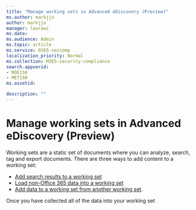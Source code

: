 ```yaml
---
title: "Manage working sets in Advanced eDiscovery (Preview)"
ms.author: markjjo
author: markjjo
manager: laurawi
ms.date: 
ms.audience: Admin
ms.topic: article
ms.service: O365-seccomp
localization_priority: Normal
ms.collection: M365-security-compliance 
search.appverid: 
- MOE150
- MET150
ms.assetid: 

description: ""
---
```


# Manage working sets in Advanced eDiscovery (Preview)
Working sets are a static set of documents where you can analyze, search, tag and export documents.  There are three ways to add content to a working set:
* [Add search results to a working set](add-data-to-working-set.md)
* [Load non-Office 365 data into a working set](load-non-office365-data.md)
* [Add data to a working set from another working set](add-data-to-working-set-from-another-working-set.md).

Once you have collected all of the data into your working set